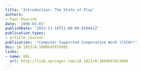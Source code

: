```yaml
---
title: 'Introduction: The State of Play'
authors:
- Paul Dourish
date: '1998-03-01'
publishDate: '2023-11-18T21:06:09.858661Z'
publication_types:
- article-journal
publication: '*Computer Supported Cooperative Work (CSCW)*'
doi: 10.1023/A:1008697019985
links:
- name: URL
  url: http://link.springer.com/10.1023/A:1008697019985
---
```

